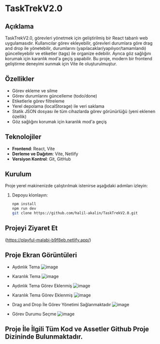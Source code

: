 # TaskTrekV2.0

## Açıklama
TaskTrekV2.0, görevleri yönetmek için geliştirilmiş bir React tabanlı web uygulamasıdır. Kullanıcılar görev ekleyebilir, görevleri durumlara göre drag and drop ile yönetebilir, durumlarını (yapılacaklar/yapılıyor/tamamlandı) güncelleyebilir ve etiketler (tags) ile organize edebilir. Ayrıca göz sağlığını korumak için karanlık mod'a geçiş yapabilir. Bu proje, modern bir frontend geliştirme deneyimi sunmak için Vite ile oluşturulmuştur.

## Özellikler
- Görev ekleme ve silme
- Görev durumlarını güncelleme (todo/done)
- Etiketlerle görev filtreleme
- Yerel depolama (localStorage) ile veri saklama
- Statik JSON dosyası ile tüm cihazlarda görev görünürlüğü (yeni eklenen özellik)
- Göz sağlığını korumak için karanlık mod'a geçiş

## Teknolojiler
- **Frontend**: React, Vite
- **Derleme ve Dağıtım**: Vite, Netlify
- **Versiyon Kontrol**: Git, GitHub

## Kurulum
Proje yerel makinenizde çalıştırılmak istenirse aşağıdaki adımları izleyin:

1. Depoyu klonlayın:
   ```bash
   npm install
   npm run dev
   git clone https://github.com/halil-akalin/TaskTrekV2.0.git

## Projeyi Ziyaret Et
(https://playful-malabi-b9f8eb.netlify.app/)

## Proje Ekran Görüntüleri
- Aydınlık Tema
![image](https://github.com/user-attachments/assets/50a2dbe1-277b-457b-8256-c724a077430c)

- Karanlık Tema
![image](https://github.com/user-attachments/assets/78a2bf52-68e7-4a9b-ba87-c6c9b0db5d6a)

- Aydınlık Tema Görev Eklenmiş
![image](https://github.com/user-attachments/assets/b0d4a04d-b3aa-4933-9145-6c99b715e6a4)
  
- Karanlık Tema Görev Eklenmiş
![image](https://github.com/user-attachments/assets/ec10e061-c24f-43a8-994f-c8ac45e8bf79)

- Drag and Drop İle Görev Yönetimi Sağlanmaktadır
![image](https://github.com/user-attachments/assets/579ea37a-97ba-4cf3-81b0-16d7f8979459)

- Görev Durumu Seçme
![image](https://github.com/user-attachments/assets/23f5cb6d-c50b-47a7-a9ca-e64c69a1385d)


## Proje İle İlgili Tüm Kod ve Assetler Github Proje Dizininde Bulunmaktadır.
